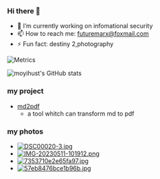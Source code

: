 ### Hi there 👋

- 🔭 I’m currently working on infomational security
- 📫 How to reach me: futuremarx@foxmail.com
- ⚡ Fun fact: destiny 2,photography

![Metrics](https://metrics.lecoq.io/moyigeek?template=classic&base=header%2C%20activity%2C%20community%2C%20repositories%2C%20metadata&base.indepth=false&base.hireable=false&base.skip=false&config.timezone=Asia%2FHong_Kong)

![moyihust's GitHub stats](https://github-readme-stats.vercel.app/api?username=moyihust&show_icons=true&theme=tokyonight)

### my project
- [md2pdf](https://github.com/moyihust/md2pdf)
    - a tool whitch can transform md to pdf

### my photos
- [![DSC00020-3.jpg](https://i.postimg.cc/NMgG8P84/DSC00020-3.jpg)](https://postimg.cc/kVpdqsp6)
- [![IMG-20230511-101912.png](https://i.postimg.cc/500d2cqZ/IMG-20230511-101912.png)](https://postimg.cc/p9g1s6SZ)
- [![7353710e2e65fa97.jpg](https://i.postimg.cc/5Nc4n0my/7353710e2e65fa97.jpg)](https://postimg.cc/z3jYfq6Y)
- [![57eb8476bce1b96b.jpg](https://i.postimg.cc/gj2v7spy/57eb8476bce1b96b.jpg)](https://postimg.cc/JDSDDbGt)
